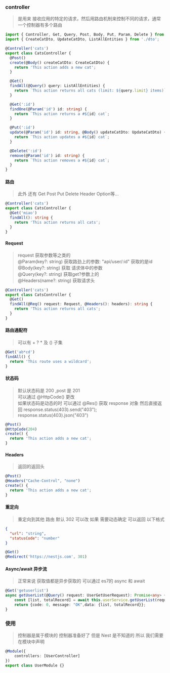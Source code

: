 
### controller
> 是用来 接收应用的特定的请求，然后用路由机制来控制不同的请求，通常一个控制器有多个路由

```ts
import { Controller, Get, Query, Post, Body, Put, Param, Delete } from '@nestjs/common';
import { CreateCatDto, UpdateCatDto, ListAllEntities } from './dto';

@Controller('cats')
export class CatsController {
  @Post()
  create(@Body() createCatDto: CreateCatDto) {
    return 'This action adds a new cat';
  }

  @Get()
  findAll(@Query() query: ListAllEntities) {
    return `This action returns all cats (limit: ${query.limit} items)`;
  }

  @Get(':id')
  findOne(@Param('id') id: string) {
    return `This action returns a #${id} cat`;
  }

  @Put(':id')
  update(@Param('id') id: string, @Body() updateCatDto: UpdateCatDto) {
    return `This action updates a #${id} cat`;
  }

  @Delete(':id')
  remove(@Param('id') id: string) {
    return `This action removes a #${id} cat`;
  }
}
```

#### 路由
> 此外 还有 Get Post Put Delete Header Option等...
```ts
@Controller('cats')
export class CatsController {
  @Get('miao')
  findAll(): string {
    return 'This action returns all cats';
  }
}
```

#### Request
> request 获取参数等之类的  
> @Param(key?: string)  获取路劲上的参数: "api/user/:id" 获取的是id  
> @Body(key?: string)  获取 请求体中的参数  
> @Query(key?: string)  获取get?参数上的  
> @Headers(name?: string)  获取请求头  
```ts
@Controller('cats')
export class CatsController {
  @Get()
  findAll(@Req() request: Request, @Headers(): headers): string {
    return 'This action returns all cats';
  }
}
```

#### 路由通配符
> 可以有 + ? * 及 () 子集
```ts
@Get('ab*cd')
findAll() {
  return 'This route uses a wildcard';
}
```

#### 状态码
> 默认状态码是 200 ,post 是 201   
> 可以通过 @HttpCode() 更改   
> 如果状态码是动态的时 可以通过 @Res() 获取 response 对象 然后直接返回  response.status(403).send("403"); response.status(403).json("403")
```ts
@Post()
@HttpCode(204)
create() {
  return 'This action adds a new cat';
}
```

#### Headers
> 返回的返回头
```ts
@Post()
@Headers("Cache-Control", "none")
create() {
  return 'This action adds a new cat';
}
```

#### 重定向
> 重定向到其他 路由 默认 302 可以改
> 如果 需要动态确定 可以返回 以下格式
```json
{
  "url": "string",
  "statusCode": "number"
}
```
```ts
@Get()
@Redirect('https://nestjs.com', 301)
```

#### Async/await 异步流
> 正常来说 获取值都是异步获取的 可以通过 es7的 async 和 await
```ts
@Get('getuserlist')
async getUserList(@Query() request: UserGetUserRequest): Promise<any> {
    const [list, totalRecord] = await this.userService.getUserList(request);
    return {code: 0, message: "OK",data: {list, totalRecord}};
}
```


### 使用
> 控制器是属于模块的 控制器准备好了 但是 Nest 是不知道的 所以 我们需要在模块中声明
```ts
@Module({
    controllers: [UserController]
})
export class UserModule {}
```
